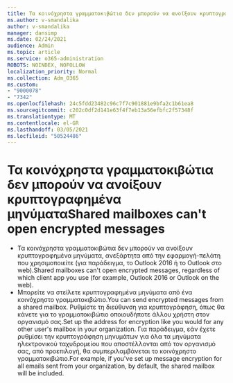 ```yaml
---
title: Τα κοινόχρηστα γραμματοκιβώτια δεν μπορούν να ανοίξουν κρυπτογραφημένα μηνύματα
ms.author: v-smandalika
author: v-smandalika
manager: dansimp
ms.date: 02/24/2021
audience: Admin
ms.topic: article
ms.service: o365-administration
ROBOTS: NOINDEX, NOFOLLOW
localization_priority: Normal
ms.collection: Adm_O365
ms.custom:
- "9000078"
- "7342"
ms.openlocfilehash: 24c5fdd23482c96c7f7c901881e9bfa2c1b61ea8
ms.sourcegitcommit: c202c0df2d141e63f4f7eb13a56efbfc2f57348f
ms.translationtype: MT
ms.contentlocale: el-GR
ms.lasthandoff: 03/05/2021
ms.locfileid: "50524486"
---
```

# <a name="shared-mailboxes-cant-open-encrypted-messages"></a><span data-ttu-id="285fa-102">Τα κοινόχρηστα γραμματοκιβώτια δεν μπορούν να ανοίξουν κρυπτογραφημένα μηνύματα</span><span class="sxs-lookup"><span data-stu-id="285fa-102">Shared mailboxes can't open encrypted messages</span></span>

- <span data-ttu-id="285fa-103">Τα κοινόχρηστα γραμματοκιβώτια δεν μπορούν να ανοίξουν κρυπτογραφημένα μηνύματα, ανεξάρτητα από την εφαρμογή-πελάτη που χρησιμοποιείτε (για παράδειγμα, το Outlook 2016 ή το Outlook στο web).</span><span class="sxs-lookup"><span data-stu-id="285fa-103">Shared mailboxes can't open encrypted messages, regardless of which client app you use (for example, Outlook 2016 or Outlook on the web).</span></span>
- <span data-ttu-id="285fa-104">Μπορείτε να στείλετε κρυπτογραφημένα μηνύματα από ένα κοινόχρηστο γραμματοκιβώτιο.</span><span class="sxs-lookup"><span data-stu-id="285fa-104">You can send encrypted messages from a shared mailbox.</span></span> <span data-ttu-id="285fa-105">Ρυθμίστε τη διεύθυνση για κρυπτογράφηση, όπως θα κάνετε για το γραμματοκιβώτιο οποιουδήποτε άλλου χρήστη στον οργανισμό σας.</span><span class="sxs-lookup"><span data-stu-id="285fa-105">Set up the address for encryption like you would for any other user's mailbox in your organization.</span></span> <span data-ttu-id="285fa-106">Για παράδειγμα, εάν έχετε ρυθμίσει την κρυπτογράφηση μηνυμάτων για όλα τα μηνύματα ηλεκτρονικού ταχυδρομείου που αποστέλλονται από τον οργανισμό σας, από προεπιλογή, θα συμπεριλαμβάνεται το κοινόχρηστο γραμματοκιβώτιο.</span><span class="sxs-lookup"><span data-stu-id="285fa-106">For example, if you've set up message encryption for all emails sent from your organization, by default, the shared mailbox will be included.</span></span>
